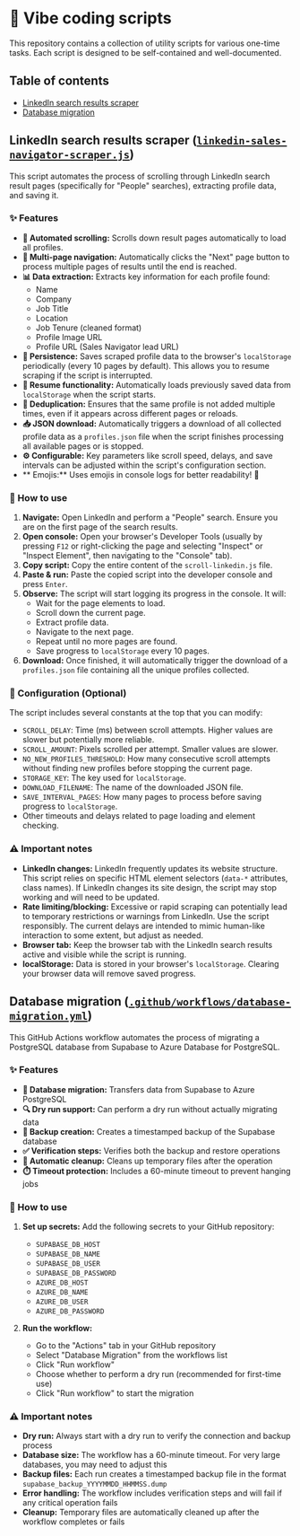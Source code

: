 # 🌈 Vibe coding scripts

This repository contains a collection of utility scripts for various one-time tasks. Each script is designed to be self-contained and well-documented.

## Table of contents

- [LinkedIn search results scraper](#linkedin-search-results-scraper)
- [Database migration](#database-migration)

## LinkedIn search results scraper ([`linkedin-sales-navigator-scraper.js`](./linkedin-sales-navigator-scraper.js))

This script automates the process of scrolling through LinkedIn search result pages (specifically for "People" searches), extracting profile data, and saving it.

### ✨ Features

- **📜 Automated scrolling:** Scrolls down result pages automatically to load all profiles.
- **📄 Multi-page navigation:** Automatically clicks the "Next" page button to process multiple pages of results until the end is reached.
- **📊 Data extraction:** Extracts key information for each profile found:
  - Name
  - Company
  - Job Title
  - Location
  - Job Tenure (cleaned format)
  - Profile Image URL
  - Profile URL (Sales Navigator lead URL)
- **💾 Persistence:** Saves scraped profile data to the browser's `localStorage` periodically (every 10 pages by default). This allows you to resume scraping if the script is interrupted.
- **🔄 Resume functionality:** Automatically loads previously saved data from `localStorage` when the script starts.
- **🚫 Deduplication:** Ensures that the same profile is not added multiple times, even if it appears across different pages or reloads.
- **📥 JSON download:** Automatically triggers a download of all collected profile data as a `profiles.json` file when the script finishes processing all available pages or is stopped.
- **⚙️ Configurable:** Key parameters like scroll speed, delays, and save intervals can be adjusted within the script's configuration section.
- ** Emojis:** Uses emojis in console logs for better readability! 🚀

### 🚀 How to use

1.  **Navigate:** Open LinkedIn and perform a "People" search. Ensure you are on the first page of the search results.
2.  **Open console:** Open your browser's Developer Tools (usually by pressing `F12` or right-clicking the page and selecting "Inspect" or "Inspect Element", then navigating to the "Console" tab).
3.  **Copy script:** Copy the entire content of the `scroll-linkedin.js` file.
4.  **Paste & run:** Paste the copied script into the developer console and press `Enter`.
5.  **Observe:** The script will start logging its progress in the console. It will:
    - Wait for the page elements to load.
    - Scroll down the current page.
    - Extract profile data.
    - Navigate to the next page.
    - Repeat until no more pages are found.
    - Save progress to `localStorage` every 10 pages.
6.  **Download:** Once finished, it will automatically trigger the download of a `profiles.json` file containing all the unique profiles collected.

### 🔧 Configuration (Optional)

The script includes several constants at the top that you can modify:

- `SCROLL_DELAY`: Time (ms) between scroll attempts. Higher values are slower but potentially more reliable.
- `SCROLL_AMOUNT`: Pixels scrolled per attempt. Smaller values are slower.
- `NO_NEW_PROFILES_THRESHOLD`: How many consecutive scroll attempts without finding new profiles before stopping the current page.
- `STORAGE_KEY`: The key used for `localStorage`.
- `DOWNLOAD_FILENAME`: The name of the downloaded JSON file.
- `SAVE_INTERVAL_PAGES`: How many pages to process before saving progress to `localStorage`.
- Other timeouts and delays related to page loading and element checking.

### ⚠️ Important notes

- **LinkedIn changes:** LinkedIn frequently updates its website structure. This script relies on specific HTML element selectors (`data-*` attributes, class names). If LinkedIn changes its site design, the script may stop working and will need to be updated.
- **Rate limiting/blocking:** Excessive or rapid scraping can potentially lead to temporary restrictions or warnings from LinkedIn. Use the script responsibly. The current delays are intended to mimic human-like interaction to some extent, but adjust as needed.
- **Browser tab:** Keep the browser tab with the LinkedIn search results active and visible while the script is running.
- **localStorage:** Data is stored in your browser's `localStorage`. Clearing your browser data will remove saved progress.

## Database migration ([`.github/workflows/database-migration.yml`](./.github/workflows/database-migration.yml))

This GitHub Actions workflow automates the process of migrating a PostgreSQL database from Supabase to Azure Database for PostgreSQL.

### ✨ Features

- **🔄 Database migration:** Transfers data from Supabase to Azure PostgreSQL
- **🔍 Dry run support:** Can perform a dry run without actually migrating data
- **💾 Backup creation:** Creates a timestamped backup of the Supabase database
- **✅ Verification steps:** Verifies both the backup and restore operations
- **🧹 Automatic cleanup:** Cleans up temporary files after the operation
- **⏱️ Timeout protection:** Includes a 60-minute timeout to prevent hanging jobs

### 🚀 How to use

1. **Set up secrets:** Add the following secrets to your GitHub repository:

   - `SUPABASE_DB_HOST`
   - `SUPABASE_DB_NAME`
   - `SUPABASE_DB_USER`
   - `SUPABASE_DB_PASSWORD`
   - `AZURE_DB_HOST`
   - `AZURE_DB_NAME`
   - `AZURE_DB_USER`
   - `AZURE_DB_PASSWORD`

2. **Run the workflow:**
   - Go to the "Actions" tab in your GitHub repository
   - Select "Database Migration" from the workflows list
   - Click "Run workflow"
   - Choose whether to perform a dry run (recommended for first-time use)
   - Click "Run workflow" to start the migration

### ⚠️ Important notes

- **Dry run:** Always start with a dry run to verify the connection and backup process
- **Database size:** The workflow has a 60-minute timeout. For very large databases, you may need to adjust this
- **Backup files:** Each run creates a timestamped backup file in the format `supabase_backup_YYYYMMDD_HHMMSS.dump`
- **Error handling:** The workflow includes verification steps and will fail if any critical operation fails
- **Cleanup:** Temporary files are automatically cleaned up after the workflow completes or fails
